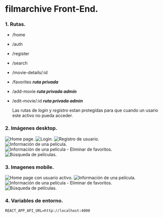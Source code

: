 # filmarchive Front-End.
### 1. Rutas.

* /home
* /auth
* /register
* /search
* /movie-details/:id
* /favorites ***ruta privada***
* /add-movie ***ruta privada admin***
* /edit-movie/:id ***ruta privada admin***

  Las rutas de *login* y *registro* estan protegidas para que cuando un usario este activo no pueda acceder.

### 2. Imágenes desktop.

![Home page.](img/Desktop/1.JPG)
![Login.](img/Desktop/2.JPG)
![Registro de usuario.](img/Desktop/3.JPG)
![Información de una película.](img/Desktop/4.JPG)
![Información de una película - Eliminar de favoritos.](img/Desktop/5.JPG)
![Búsqueda de películas.](img/Desktop/6.JPG)

### 3. Imagenes mobile.

![Home page con usuario activo.](img/Mobile/1.JPG)
![Información de una película.](img/Mobile/2.JPG)
![Información de una película - Eliminar de favoritos.](img/Mobile/3.JPG)
![Búsqueda de películas.](img/Mobile/4.JPG)

### 4. Variables de entorno.

```
REACT_APP_API_URL=http://localhost:4000
```
